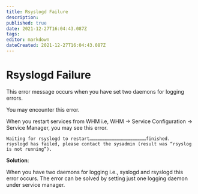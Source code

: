 ```yaml
---
title: Rsyslogd Failure
description: 
published: true
date: 2021-12-27T16:04:43.087Z
tags: 
editor: markdown
dateCreated: 2021-12-27T16:04:43.087Z
---
```


# Rsyslogd Failure


This error message occurs  when you have set two daemons for logging errors.

You may encounter this error.

When you restart services from WHM  i.e,  WHM -> Service Configuration -> Service Manager, you may see this error.

```
Waiting for rsyslogd to restart………………………………………………………finished. 
rsyslogd has failed, please contact the sysadmin (result was “rsyslog is not running”).
```

**Solution**:

When you have two daemons for logging i.e.,  syslogd and rsyslogd this error occurs. The error can be solved by setting just one logging daemon under service manager.